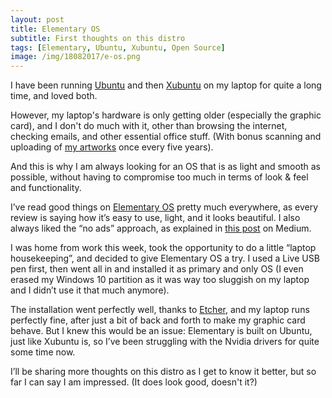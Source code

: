 ```yaml
---
layout: post
title: Elementary OS
subtitle: First thoughts on this distro
tags: [Elementary, Ubuntu, Xubuntu, Open Source]
image: /img/18082017/e-os.png
---
```


I have been running [Ubuntu](https://www.ubuntu.com/) and then [Xubuntu](https://xubuntu.org/) on my laptop for quite a long time, and loved both. 

However, my laptop's hardware is only getting older (especially the graphic card), and  I don't do much with it, other than browsing the internet, checking emails, and other essential office stuff. (With bonus scanning and uploading of [my artworks](https://melyanna.github.io/2017-08-15-tonks/) once every five years).

And this is why I am always looking for an OS that is as light and smooth as possible, without having to compromise too much in terms of look & feel and functionality.

I’ve read good things on [Elementary OS](https://elementary.io/) pretty much everywhere, as every review is saying how it’s easy to use, light, and it looks beautiful.
I also always liked the “no ads” approach, as explained in [this post](https://medium.com/elementaryos/you-are-not-the-product-1d28c485175f) on Medium.

I was home from work this week, took the opportunity to do a little “laptop housekeeping”, and decided to give Elementary OS a try. I used a Live USB pen first, then went all in and installed it as primary and only OS (I even erased my Windows 10 partition as it was way too sluggish on my laptop and I didn’t use it that much anymore).

The installation went perfectly well, thanks to [Etcher](https://etcher.io/), and my laptop runs perfectly fine, after just a bit of back and forth to make my graphic card behave.  But I knew this would be an issue: Elementary is built on Ubuntu, just like Xubuntu is, so I’ve been struggling with the Nvidia drivers for quite some time now.

I’ll be sharing more thoughts on this distro as I get to know it better, but so far I can say I am impressed.
(It does look good, doesn't it?)
